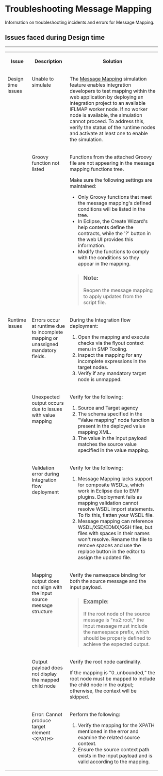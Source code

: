 <!-- loiocb5311a37aa244cc9056b209f07152a4 -->

# Troubleshooting Message Mapping

Information on troubleshooting incidents and errors for Message Mapping.



<a name="loiocb5311a37aa244cc9056b209f07152a4__section_hkv_ykp_dfc"/>

## Issues faced during Design time

****


<table>
<tr>
<th valign="top">

Issue

</th>
<th valign="top">

Description

</th>
<th valign="top">

Solution

</th>
</tr>
<tr>
<td valign="top" rowspan="2">

Design time issues

</td>
<td valign="top">

Unable to simulate

</td>
<td valign="top">

The [Message Mapping](50-Development/message-mapping-459ccdf.md) simulation feature enables integration developers to test mapping within the web application by deploying an integration project to an available IFLMAP worker node. If no worker node is available, the simulation cannot proceed. To address this, verify the status of the runtime nodes and activate at least one to enable the simulation.

</td>
</tr>
<tr>
<td valign="top">

Groovy function not listed

</td>
<td valign="top">

Functions from the attached Groovy file are not appearing in the message mapping functions tree.

Make sure the following settings are maintained:

-   Only Groovy functions that meet the message mapping's defined conditions will be listed in the tree.
-   In Eclipse, the Create Wizard's help contents define the contracts, while the '?' button in the web UI provides this information.
-   Modify the functions to comply with the conditions so they appear in the mapping.

> ### Note:  
> Reopen the message mapping to apply updates from the script file.



</td>
</tr>
<tr>
<td valign="top" rowspan="6">

Runtime issues

</td>
<td valign="top">

Errors occur at runtime due to incomplete mapping or unassigned mandatory fields.

</td>
<td valign="top">

During the Integration flow deployment:

1.  Open the mapping and execute checks via the flyout context menu in SMP Tooling.
2.  Inspect the mapping for any incomplete expressions in the target nodes.
3.  Verify if any mandatory target node is unmapped.



</td>
</tr>
<tr>
<td valign="top">

Unexpected output occurs due to issues with value mapping

</td>
<td valign="top">

Verify for the following:

1.  Source and Target agency
2.  The schema specified in the "Value mapping" node function is present in the deployed value mapping XML.
3.  The value in the input payload matches the source value specified in the value mapping.



</td>
</tr>
<tr>
<td valign="top">

Validation error during Integration flow deployment

</td>
<td valign="top">

Verify for the following:

1.  Message Mapping lacks support for composite WSDLs, which work in Eclipse due to EMF plugins. Deployment fails as mapping validation cannot resolve WSDL import statements. To fix this, flatten your WSDL file.
2.  Message mapping can reference WSDL/XSD/EDMX/GSH files, but files with spaces in their names won't resolve. Rename the file to remove spaces and use the replace button in the editor to assign the updated file.



</td>
</tr>
<tr>
<td valign="top">

Mapping output does not align with the input source message structure

</td>
<td valign="top">

Verify the namespace binding for both the source message and the input payload.

> ### Example:  
> If the root node of the source message is "ns2:root," the input message must include the namespace prefix, which should be properly defined to achieve the expected output.



</td>
</tr>
<tr>
<td valign="top">

Output payload does not display the mapped child node

</td>
<td valign="top">

Verify the root node cardinality.

If the mapping is "0..unbounded," the root node must be mapped to include the child node in the output; otherwise, the context will be skipped.

</td>
</tr>
<tr>
<td valign="top">

Error: Cannot produce target element <XPATH\>

</td>
<td valign="top">

Perform the following:

1.  Verify the mapping for the XPATH mentioned in the error and examine the related source context.
2.  Ensure the source context path exists in the input payload and is valid according to the mapping.



</td>
</tr>
</table>

